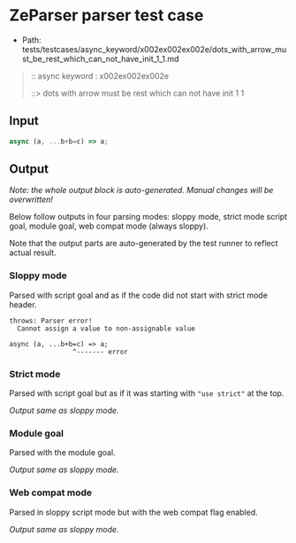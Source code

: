 # ZeParser parser test case

- Path: tests/testcases/async_keyword/x002ex002ex002e/dots_with_arrow_must_be_rest_which_can_not_have_init_1_1.md

> :: async keyword : x002ex002ex002e
>
> ::> dots with arrow must be rest which can not have init 1 1

## Input

`````js
async (a, ...b+b=c) => a;
`````

## Output

_Note: the whole output block is auto-generated. Manual changes will be overwritten!_

Below follow outputs in four parsing modes: sloppy mode, strict mode script goal, module goal, web compat mode (always sloppy).

Note that the output parts are auto-generated by the test runner to reflect actual result.

### Sloppy mode

Parsed with script goal and as if the code did not start with strict mode header.

`````
throws: Parser error!
  Cannot assign a value to non-assignable value

async (a, ...b+b=c) => a;
                ^------- error
`````

### Strict mode

Parsed with script goal but as if it was starting with `"use strict"` at the top.

_Output same as sloppy mode._

### Module goal

Parsed with the module goal.

_Output same as sloppy mode._

### Web compat mode

Parsed in sloppy script mode but with the web compat flag enabled.

_Output same as sloppy mode._
